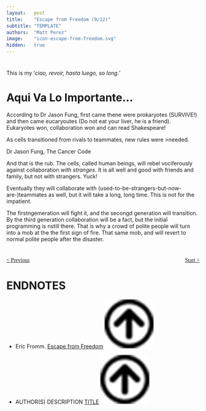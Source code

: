 ```yaml
---
layout:   post
title:    "Escape from Freedom (9/12)"
subtitle: "TEMPLATE"
authors:  "Matt Perez"
image:    "icon-escape-from-freedom.svg"
hidden:   true
---
```


<div style='display:none; '>
 <p><em>Escape from Freedom</em> was published in 1941. Pim de Morre, co-founder of <em>Corporate Rebels</em>, reminded me of it (he is reading it!). I read it when I was 18-19 years old (I am a mere 73 now).</p>
</div>

<h1></h1>
 <p>This is my &lsquo;<em>ciao, revoir, hasta luego, so long.</em>&rsquo;</p>

<h1>Aqui Va Lo Importante…</h1>
 <p>According to Dr Jason Fung, first came thene were prokaryotes (SURVIVE!) and then came eucaryoutes (Do not eat your liver, he is a friend). Eukaryotes won, collaboration won and can read Shakespeare!</p>
  <div class="_citation">
   <p>As cells transitioned  from rivals to teammates, new rules were >needed.</p>
   <p id="_signature">Dr Jason Fung, <span id="_italized">The Cancer Code</italized></p>
  </div>
 <p>And that is the rub. The cells, called human beings, will rebel vociferously against collaboration <em>with stranges</em>. It is all well and good with friends and family, but not with strangers. Yuck!</p>
 <p>Eventually they will collaborate with (used-to-be-strangers-but-now-are-)teammates as well, but it will take a long, long time. This is not for the impatient.</p>
 <p>The firstngemeration will fight it, and the secongd generation will transition. By the third generation collaboration will be a fact, but the initial programming is nstill there. That is why a crowd of polite people will turn into a mob at the the first sign of fire. That same mob, and will revert to <span id="italized">normal</span> polite people after the disaster.</p>
 <p></p>
 <p></p>
 <p></p>
 <p></p>

<h1></h1>
 <p></p>
 <p></p>
 <p></p>
 <p></p>
 <p></p>
 <p></p>
 <p></p>

<div style="margin-bottom:1in; font-family: American Typewriter, serif; ">
 <span style="float:left; ">
  <a href="https://radicalcompanies.com/2025/01/03/escape-from-freedom">&lt; Previous</a>
 </span>
 <span style="float:right; ">
  <a href="https://radicalcompanies.com/2025/01/04/escape-from-freedom">Start &gt;</a>
 </span>
</div>

<h1 class="_section">ENDNOTES</h1>
 <ul>
  <li id="en01">
   <p class="_list-item">
    Eric Fromm.
    <a href="https://www.amazon.com/Escape-Freedom-Erich-Fromm/dp/0805031499" target="_blank">Escape from Freedom</a>
    <a href="#bm01" class="_uparrow"><img src="/assets/img/arrow-up-icon.png"></a>
   </p>
  </li>
  <li id="en02">
   <p class="_list-item">
    AUTHOR(S)
    DESCRIPTION
    <a href="TARGET" target="_blank">TITLE</a>
    <a href="#bm02" class="_uparrow"><img src="/assets/img/arrow-up-icon.png"></a>
   </p>
  </li>
 </ul>
